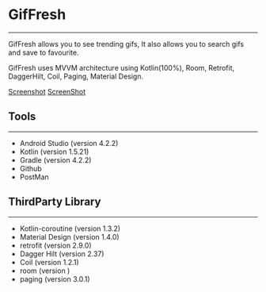# GifFresh
-----------
GifFresh allows you to see trending gifs, It also allows you to search gifs and save to favourite.

GifFresh uses MVVM architecture using Kotlin(100%), Room, Retrofit, DaggerHilt, Coil, Paging, Material Design.

[Screenshot](./screenshot/one.png)
[ScreenShot](./screenshot/two.png)

## Tools
--------
- Android Studio (version 4.2.2)
- Kotlin (version 1.5.21)
- Gradle (version 4.2.2)
- Github
- PostMan


## ThirdParty Library
---------------------
- Kotlin-coroutine (version 1.3.2)
- Material Design (version 1.4.0)
- retrofit (version 2.9.0)
- Dagger Hilt (version 2.37)
- Coil (version 1.2.1)
- room (version )
- paging (version 3.0.1)